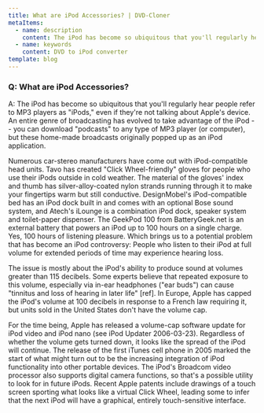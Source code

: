 ```yaml
---
title: What are iPod Accessories? | DVD-Cloner
metaItems:
  - name: description
    content: The iPod has become so ubiquitous that you'll regularly hear people refer to MP3 players as "iPods," even if they're not talking about Apple's device. An entire genre of broadcasting has evolved to take advantage of the iPod -- you can download "podcasts" to any type of MP3 player (or computer), but these home-made broadcasts originally popped up as an iPod application.
  - name: keywords
    content: DVD to iPod converter
template: blog     
---
```


### Q: What are iPod Accessories?

A: The iPod has become so ubiquitous that you'll regularly hear people refer to MP3 players as "iPods," even if they're not talking about Apple's device. An entire genre of broadcasting has evolved to take advantage of the iPod -- you can download "podcasts" to any type of MP3 player (or computer), but these home-made broadcasts originally popped up as an iPod application.

Numerous car-stereo manufacturers have come out with iPod-compatible head units. Tavo has created "Click Wheel-friendly" gloves for people who use their iPods outside in cold weather. The material of the gloves' index and thumb has silver-alloy-coated nylon strands running through it to make your fingertips warm but still conductive. DesignMobel's iPod-compatible bed has an iPod dock built in and comes with an optional Bose sound system, and Atech's iLounge is a combination iPod dock, speaker system and toilet-paper dispenser. The GeekPod 100 from BatteryGeek.net is an external battery that powers an iPod up to 100 hours on a single charge. Yes, 100 hours of listening pleasure. Which brings us to a potential problem that has become an iPod controversy: People who listen to their iPod at full volume for extended periods of time may experience hearing loss.

The issue is mostly about the iPod's ability to produce sound at volumes greater than 115 decibels. Some experts believe that repeated exposure to this volume, especially via in-ear headphones ("ear buds") can cause "tinnitus and loss of hearing in later life" [ref]. In Europe, Apple has capped the iPod's volume at 100 decibels in response to a French law requiring it, but units sold in the United States don't have the volume cap.

For the time being, Apple has released a volume-cap software update for iPod video and iPod nano (see iPod Updater 2006-03-23). Regardless of whether the volume gets turned down, it looks like the spread of the iPod will continue. The release of the first iTunes cell phone in 2005 marked the start of what might turn out to be the increasing integration of iPod functionality into other portable devices. The iPod's Broadcom video processor also supports digital camera functions, so that's a possible utility to look for in future iPods. Recent Apple patents include drawings of a touch screen sporting what looks like a virtual Click Wheel, leading some to infer that the next iPod will have a graphical, entirely touch-sensitive interface.
